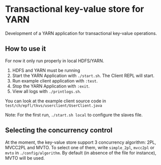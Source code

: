 # Transactional key-value store for YARN
Development of a YARN application for transactional key-value operations.

## How to use it

For now it only run properly in local HDFS/YARN.

1. HDFS and YARN must be running
2. Start the YARN Application with `./start.sh`. The Client REPL will start.
3. Run example client application with `:test`.
4. Stop the YARN Application with `:exit`.
5. View all logs with `./printlogs.sh`.

You can look at the example client source code in `test/ch/epfl/tkvs/userclient/UserClient.java`

Note: For the first run, `./start.sh local` to configure the slaves file.

## Selecting the concurrency control
At the moment, the key-value store support 3 concurrency algorithm: 2PL, MVCC2PL and MVTO.
To select one of them, write `simple_2pl`, `mvcc2pl` or `mvto` in `./config/algorithm`.
By default (in absence of the file for instance), MVTO will be used.
